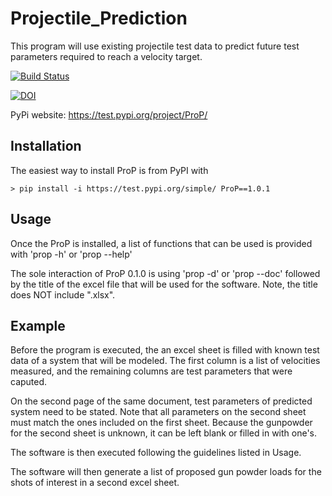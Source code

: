 # Projectile_Prediction

This program will use existing projectile test data to predict future test parameters required to reach a velocity target. 

[![Build Status](https://travis-ci.org/coeyl/Projectile_Prediction.svg?branch=master)](https://travis-ci.org/coeyl/Projectile_Prediction)

[![DOI](https://zenodo.org/badge/181944492.svg)](https://zenodo.org/badge/latestdoi/181944492)

PyPi website:
https://test.pypi.org/project/ProP/

## Installation

The easiest way to install ProP is from PyPI with

    > pip install -i https://test.pypi.org/simple/ ProP==1.0.1

## Usage
Once the ProP is installed, a list of functions that can be used is provided with 'prop -h' or 'prop --help'

The sole interaction of ProP 0.1.0 is using 'prop -d' or 'prop --doc' followed by the title of the excel file 
that will be used for the software. Note, the title does NOT include ".xlsx".

## Example
Before the program is executed, the an excel sheet is filled with known test data of a system that will be 
modeled. The first column is a list of velocities measured, and the remaining columns are test parameters
that were caputed.

On the second page of the same document, test parameters of predicted system need to be stated. Note that 
all parameters on the second sheet must match the ones included on the first sheet. Because the gunpowder 
for the second sheet is unknown, it can be left blank or filled in with one's.

The software is then executed following the guidelines listed in Usage.

The software will then generate a list of proposed gun powder loads for the shots of interest in a second
excel sheet. 
